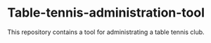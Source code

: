 # Table-tennis-administration-tool
This repository contains a tool for administrating a table tennis club.
